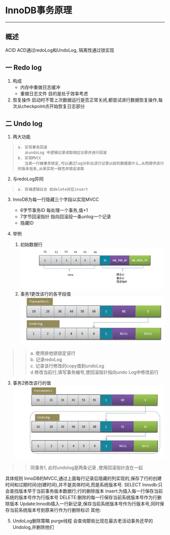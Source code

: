 # InnoDB事务原理

----------------------
## 概述
ACID ACD通过redoLog和UndoLog, 隔离性通过锁实现

## 一 Redo log
1. 构成
   * 内存中重做日志缓冲
   * 重做日志文件
    目的是处于效率考虑
2. 恢复操作
   启动时不管上次数据运行是否正常关闭,都尝试进行数据恢复操作,每次从checkpoint点开始恢复日志部分


## 二 Undo log

1. 两大功能

>     a. 实现事务回滚   
>        从undoLog 中逻辑记录读取相应记录并进行回滚
>     b. 实现MVCC
>        当某一行被事务锁定,可以通过log分析出该行记录以前的数据是什么,从而提供该行的版本信息,从来实现一致性非锁定读取

2. 与redoLog异同

>     a. 存储逻辑日志 如delete对应insert 

3. InnoDB为每一行隐藏三个字段以实现MVCC
   * 6字节事务ID 每处理一个事务,值+1
   * 7字节回滚指针 指向回滚段一条unlog一个记录
   * 隐藏ID
  
4. 举例
   
   1. 初始数据行
     ![](https://raw.githubusercontent.com/xuke123/tuChuang/master/20200704211950.png)
   2. 事务1更改该行的各字段值
   ![](https://raw.githubusercontent.com/xuke123/tuChuang/master/20200704211832.png)
>> a. 使用排他锁锁定该行     
> b. 记录redoLog    
> c. 记录该行修改的copy值到undoLog   
> d.修改当前行,填写事务编号,使回滚指针指向undo Log中修改前行        

   3. 事务2修改该行的值
    ![再次修改](https://raw.githubusercontent.com/xuke123/tuChuang/master/20200704211411.png)

>>    同事务1, 此时undolog是两条记录 ,使用回滚指针连在一起

具体规则
InnoDB的MVCC,通过上面每行记录后隐藏的列实现的,保存了行的创建时间和过期时间(创建时间),并不是具体时间,而是系统版本号.
SELECT
Innodb:只会查找版本早于当前事务版本数据行;行的删除版本
Insert:为插入每一行保存当前系统的版本号作为行版本号
DELETE:删除的每一行保存当前系统版本号作为行删除版本
Update:Innodb插入一行新记录,保存当前系统版本号作为行版本号,同时保存当前系统版本号到原来行作为行删除标识
其他:

5. UndoLog删除策略
   purge线程 会查询那些比现在最古老活动事务还早的Undolog,并删除他们




